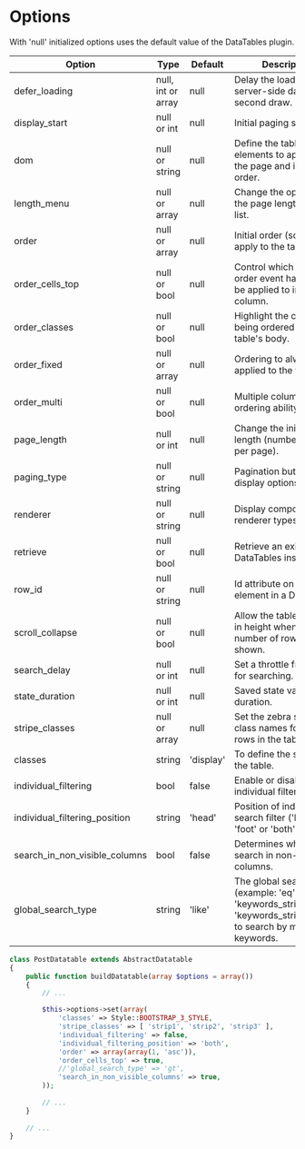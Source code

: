 # Options

With 'null' initialized options uses the default value of the DataTables plugin.

| Option                        | Type               | Default   | Description |
|-------------------------------|--------------------|-----------|-------------|
| defer_loading                 | null, int or array | null      | Delay the loading of server-side data until second draw. |
| display_start                 | null or int        | null      | Initial paging start point. |
| dom                           | null or string     | null      | Define the table control elements to appear on the page and in what order. |
| length_menu                   | null or array      | null      | Change the options in the page length select list. |
| order                         | null or array      | null      | Initial order (sort) to apply to the table. |
| order_cells_top               | null or bool       | null      | Control which cell the order event handler will be applied to in a column. |
| order_classes                 | null or bool       | null      | Highlight the columns being ordered in the table's body. |
| order_fixed                   | null or array      | null      | Ordering to always be applied to the table. |
| order_multi                   | null or bool       | null      | Multiple column ordering ability control. |
| page_length                   | null or int        | null      | Change the initial page length (number of rows per page). |
| paging_type                   | null or string     | null      | Pagination button display options. |
| renderer                      | null or string     | null      | Display component renderer types. |
| retrieve                      | null or bool       | null      | Retrieve an existing DataTables instance. |
| row_id                        | null or string     | null      | Id attribute on each tr element in a DataTable. |
| scroll_collapse               | null or bool       | null      | Allow the table to reduce in height when a limited number of rows are shown. |
| search_delay                  | null or int        | null      | Set a throttle frequency for searching. |
| state_duration                | null or int        | null      | Saved state validity duration. |
| stripe_classes                | null or array      | null      | Set the zebra stripe class names for the rows in the table. |
| classes                       | string             | 'display' | To define the style for the table. |
| individual_filtering          | bool               | false     | Enable or disable individual filtering. |
| individual_filtering_position | string             | 'head'    | Position of individual search filter ('head', 'foot' or 'both'). |
| search_in_non_visible_columns | bool               | false     | Determines whether to search in non-visible columns. |
| global_search_type            | string             | 'like'    | The global search type (example: 'eq'). Use 'keywords_string' or 'keywords_string_phone' to search by multiple keywords. |

``` php
class PostDatatable extends AbstractDatatable
{
    public function buildDatatable(array $options = array())
    {
        // ...

        $this->options->set(array(
            'classes' => Style::BOOTSTRAP_3_STYLE,
            'stripe_classes' => [ 'strip1', 'strip2', 'strip3' ],
            'individual_filtering' => false,
            'individual_filtering_position' => 'both',
            'order' => array(array(1, 'asc')),
            'order_cells_top' => true,
            //'global_search_type' => 'gt',
            'search_in_non_visible_columns' => true,
        ));
        
        // ...
    }
    
    // ...
}
```
